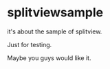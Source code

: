 # splitviewsample

it's about the sample of splitview.

Just for testing.

Maybe you guys would like it.
